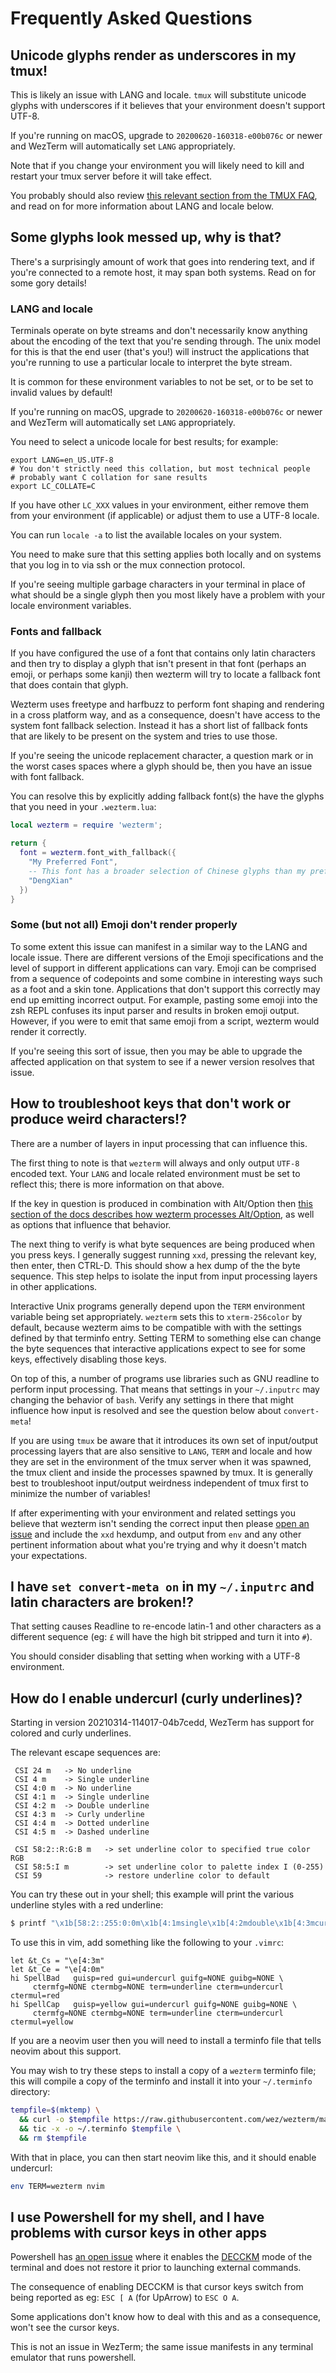 # Frequently Asked Questions

## Unicode glyphs render as underscores in my tmux!

This is likely an issue with LANG and locale.  `tmux` will substitute unicode
glyphs with underscores if it believes that your environment doesn't support
UTF-8.

If you're running on macOS, upgrade to `20200620-160318-e00b076c` or newer and
WezTerm will automatically set `LANG` appropriately.

Note that if you change your environment you will likely need to kill and
restart your tmux server before it will take effect.

You probably should also review [this relevant section from the
TMUX FAQ](https://github.com/tmux/tmux/wiki/FAQ#how-do-i-use-utf-8), and
read on for more information about LANG and locale below.

## Some glyphs look messed up, why is that?

There's a surprisingly amount of work that goes into rendering text,
and if you're connected to a remote host, it may span both systems.
Read on for some gory details!

### LANG and locale

Terminals operate on byte streams and don't necessarily know anything about the
encoding of the text that you're sending through.  The unix model for this is
that the end user (that's you!) will instruct the applications that you're
running to use a particular locale to interpret the byte stream.

It is common for these environment variables to not be set, or to be set to
invalid values by default!

If you're running on macOS, upgrade to `20200620-160318-e00b076c` or newer
and WezTerm will automatically set `LANG` appropriately.

You need to select a unicode locale for best results; for example:

```
export LANG=en_US.UTF-8
# You don't strictly need this collation, but most technical people
# probably want C collation for sane results
export LC_COLLATE=C
```

If you have other `LC_XXX` values in your environment, either remove
them from your environment (if applicable) or adjust them to use a
UTF-8 locale.

You can run `locale -a` to list the available locales on your system.

You need to make sure that this setting applies both locally and on systems
that you log in to via ssh or the mux connection protocol.

If you're seeing multiple garbage characters in your terminal in place of
what should be a single glyph then you most likely have a problem with your
locale environment variables.

### Fonts and fallback

If you have configured the use of a font that contains only latin characters
and then try to display a glyph that isn't present in that font (perhaps an
emoji, or perhaps some kanji) then wezterm will try to locate a fallback
font that does contain that glyph.

Wezterm uses freetype and harfbuzz to perform font shaping and rendering in a
cross platform way, and as a consequence, doesn't have access to the system
font fallback selection.  Instead it has a short list of fallback fonts that
are likely to be present on the system and tries to use those.

If you're seeing the unicode replacement character, a question mark or in
the worst cases spaces where a glyph should be, then you have an issue with
font fallback.

You can resolve this by explicitly adding fallback font(s) the have the glyphs
that you need in your `.wezterm.lua`:

```lua
local wezterm = require 'wezterm';

return {
  font = wezterm.font_with_fallback({
    "My Preferred Font",
    -- This font has a broader selection of Chinese glyphs than my preferred font
    "DengXian"
  })
}
```

### Some (but not all) Emoji don't render properly

To some extent this issue can manifest in a similar way to the LANG and locale
issue.  There are different versions of the Emoji specifications and the level
of support in different applications can vary.  Emoji can be comprised from a
sequence of codepoints and some combine in interesting ways such as a foot and
a skin tone.  Applications that don't support this correctly may end up
emitting incorrect output.  For example, pasting some emoji into the zsh REPL
confuses its input parser and results in broken emoji output.  However, if you
were to emit that same emoji from a script, wezterm would render it correctly.

If you're seeing this sort of issue, then you may be able to upgrade the
affected application on that system to see if a newer version resolves that
issue.

## How to troubleshoot keys that don't work or produce weird characters!?

There are a number of layers in input processing that can influence this.

The first thing to note is that `wezterm` will always and only output `UTF-8`
encoded text.  Your `LANG` and locale related environment must be set to
reflect this; there is more information on that above.

If the key in question is produced in combination with Alt/Option then [this
section of the docs describes how wezterm processes
Alt/Option](config/keys.html), as well as options that influence that behavior.

The next thing to verify is what byte sequences are being produced when you
press keys.  I generally suggest running `xxd`, pressing the relevant key, then
enter, then CTRL-D.  This should show a hex dump of the the byte sequence.
This step helps to isolate the input from input processing layers in other
applications.

Interactive Unix programs generally depend upon the `TERM` environment variable
being set appropriately.  `wezterm` sets this to `xterm-256color` by default,
because wezterm aims to be compatible with with the settings defined by that
terminfo entry.  Setting TERM to something else can change the byte sequences
that interactive applications expect to see for some keys, effectively
disabling those keys.

On top of this, a number of programs use libraries such as GNU readline
to perform input processing.  That means that settings in your `~/.inputrc`
may changing the behavior of `bash`.  Verify any settings in there that
might influence how input is resolved and see the question below
about `convert-meta`!

If you are using `tmux` be aware that it introduces its own set of input/output
processing layers that are also sensitive to `LANG`, `TERM` and locale and how
they are set in the environment of the tmux server when it was spawned, the
tmux client and inside the processes spawned by tmux.  It is generally best to
troubleshoot input/output weirdness independent of tmux first to minimize the
number of variables!

If after experimenting with your environment and related settings you believe
that wezterm isn't sending the correct input then please [open an
issue](https://github.com/wez/wezterm/issues) and include the `xxd` hexdump,
and output from `env` and any other pertinent information about what you're
trying and why it doesn't match your expectations.

## I have `set convert-meta on` in my `~/.inputrc` and latin characters are broken!?

That setting causes Readline to re-encode latin-1 and other characters
as a different sequence (eg: `£` will have the high bit stripped and turn
it into `#`).

You should consider disabling that setting when working with a UTF-8
environment.

## How do I enable undercurl (curly underlines)?

Starting in version 20210314-114017-04b7cedd, WezTerm has support for colored and curly underlines.

The relevant escape sequences are:

```
 CSI 24 m   -> No underline
 CSI 4 m    -> Single underline
 CSI 4:0 m  -> No underline
 CSI 4:1 m  -> Single underline
 CSI 4:2 m  -> Double underline
 CSI 4:3 m  -> Curly underline
 CSI 4:4 m  -> Dotted underline
 CSI 4:5 m  -> Dashed underline

 CSI 58:2::R:G:B m   -> set underline color to specified true color RGB
 CSI 58:5:I m        -> set underline color to palette index I (0-255)
 CSI 59              -> restore underline color to default
```

You can try these out in your shell; this example will print the various
underline styles with a red underline:

```bash
$ printf "\x1b[58:2::255:0:0m\x1b[4:1msingle\x1b[4:2mdouble\x1b[4:3mcurly\x1b[4:4mdotted\x1b[4:5mdashed\x1b[0m\n"
```

To use this in vim, add something like the following to your `.vimrc`:

```vim
let &t_Cs = "\e[4:3m"
let &t_Ce = "\e[4:0m"
hi SpellBad   guisp=red gui=undercurl guifg=NONE guibg=NONE \
     ctermfg=NONE ctermbg=NONE term=underline cterm=undercurl ctermul=red
hi SpellCap   guisp=yellow gui=undercurl guifg=NONE guibg=NONE \
     ctermfg=NONE ctermbg=NONE term=underline cterm=undercurl ctermul=yellow
```

If you are a neovim user then you will need to install a terminfo file that
tells neovim about this support.

You may wish to try these steps to install a copy of a `wezterm` terminfo file;
this will compile a copy of the terminfo and install it into your `~/.terminfo`
directory:

```bash
tempfile=$(mktemp) \
  && curl -o $tempfile https://raw.githubusercontent.com/wez/wezterm/master/termwiz/data/wezterm.terminfo \
  && tic -x -o ~/.terminfo $tempfile \
  && rm $tempfile
```

With that in place, you can then start neovim like this, and it should enable
undercurl:

```bash
env TERM=wezterm nvim
```

## I use Powershell for my shell, and I have problems with cursor keys in other apps

Powershell has [an open issue](https://github.com/PowerShell/PowerShell/issues/12268) where it
enables the [DECCKM](https://vt100.net/docs/vt510-rm/DECCKM) mode of the terminal and does
not restore it prior to launching external commands.

The consequence of enabling DECCKM is that cursor keys switch from being
reported as eg: `ESC [ A` (for UpArrow) to `ESC O A`.

Some applications don't know how to deal with this and as a consequence, won't
see the cursor keys.

This is not an issue in WezTerm; the same issue manifests in any terminal
emulator that runs powershell.


